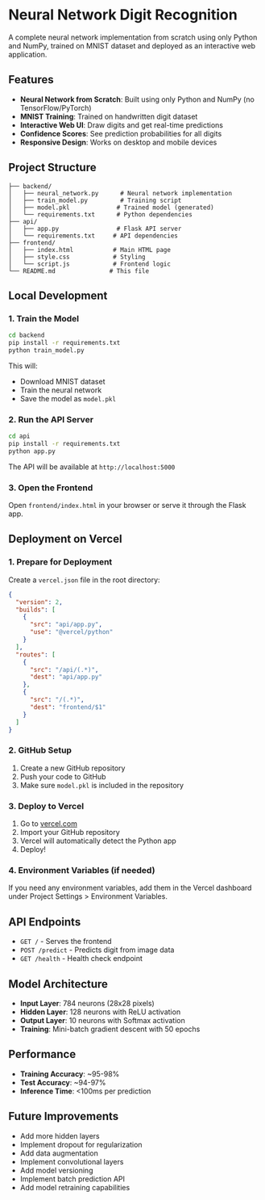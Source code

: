 # Neural Network Digit Recognition

A complete neural network implementation from scratch using only Python and NumPy, trained on MNIST dataset and deployed as an interactive web application.

## Features

- **Neural Network from Scratch**: Built using only Python and NumPy (no TensorFlow/PyTorch)
- **MNIST Training**: Trained on handwritten digit dataset
- **Interactive Web UI**: Draw digits and get real-time predictions
- **Confidence Scores**: See prediction probabilities for all digits
- **Responsive Design**: Works on desktop and mobile devices

## Project Structure

```
├── backend/
│   ├── neural_network.py      # Neural network implementation
│   ├── train_model.py         # Training script
│   ├── model.pkl             # Trained model (generated)
│   └── requirements.txt      # Python dependencies
├── api/
│   ├── app.py                # Flask API server
│   └── requirements.txt     # API dependencies
├── frontend/
│   ├── index.html           # Main HTML page
│   ├── style.css            # Styling
│   └── script.js            # Frontend logic
└── README.md               # This file
```

## Local Development

### 1. Train the Model

```bash
cd backend
pip install -r requirements.txt
python train_model.py
```

This will:
- Download MNIST dataset
- Train the neural network
- Save the model as `model.pkl`

### 2. Run the API Server

```bash
cd api
pip install -r requirements.txt
python app.py
```

The API will be available at `http://localhost:5000`

### 3. Open the Frontend

Open `frontend/index.html` in your browser or serve it through the Flask app.

## Deployment on Vercel

### 1. Prepare for Deployment

Create a `vercel.json` file in the root directory:

```json
{
  "version": 2,
  "builds": [
    {
      "src": "api/app.py",
      "use": "@vercel/python"
    }
  ],
  "routes": [
    {
      "src": "/api/(.*)",
      "dest": "api/app.py"
    },
    {
      "src": "/(.*)",
      "dest": "frontend/$1"
    }
  ]
}
```

### 2. GitHub Setup

1. Create a new GitHub repository
2. Push your code to GitHub
3. Make sure `model.pkl` is included in the repository

### 3. Deploy to Vercel

1. Go to [vercel.com](https://vercel.com)
2. Import your GitHub repository
3. Vercel will automatically detect the Python app
4. Deploy!

### 4. Environment Variables (if needed)

If you need any environment variables, add them in the Vercel dashboard under Project Settings > Environment Variables.

## API Endpoints

- `GET /` - Serves the frontend
- `POST /predict` - Predicts digit from image data
- `GET /health` - Health check endpoint

## Model Architecture

- **Input Layer**: 784 neurons (28x28 pixels)
- **Hidden Layer**: 128 neurons with ReLU activation
- **Output Layer**: 10 neurons with Softmax activation
- **Training**: Mini-batch gradient descent with 50 epochs

## Performance

- **Training Accuracy**: ~95-98%
- **Test Accuracy**: ~94-97%
- **Inference Time**: <100ms per prediction

## Future Improvements

- Add more hidden layers
- Implement dropout for regularization
- Add data augmentation
- Implement convolutional layers
- Add model versioning
- Implement batch prediction API
- Add model retraining capabilities

